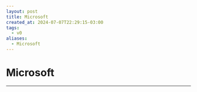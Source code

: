 ```yaml
---
layout: post
title: Microsoft
created_at: 2024-07-07T22:29:15-03:00
tags:
  - v0
aliases:
  - Microsoft
---
```

# Microsoft
---

